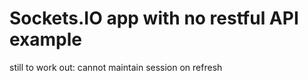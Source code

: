 # Sockets.IO app with no restful API example


still to work out: cannot maintain session on refresh